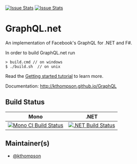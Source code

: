 [![Issue Stats](http://issuestats.com/github/kthompson/graphql.net/badge/issue)](http://issuestats.com/github/kthompson/graphql.net)
[![Issue Stats](http://issuestats.com/github/kthompson/graphql.net/badge/pr)](http://issuestats.com/github/kthompson/graphql.net)

# GraphQL.net

An implementation of Facebook's GraphQL for .NET and F#.

In order to build GraphQL.net run 

    > build.cmd // on windows    
    $ ./build.sh  // on unix
    
Read the [Getting started tutorial](http://kthompson.github.io/GraphQL/index.html#Getting-started) to learn more.

Documentation: http://kthompson.github.io/GraphQL

## Build Status

Mono | .NET
---- | ----
[![Mono CI Build Status](https://img.shields.io/travis/kthompson/GraphQL.net/master.svg)](https://travis-ci.org/kthompson/GraphQL.net) | [![.NET Build Status](https://img.shields.io/appveyor/ci/kthompson/graphql-net/master.svg)](https://ci.appveyor.com/project/kthompson/graphql-net)

## Maintainer(s)

- [@kthompson](https://github.com/kthompson)
